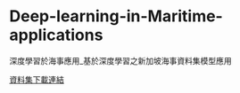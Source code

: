 # Deep-learning-in-Maritime-applications
深度學習於海事應用_基於深度學習之新加坡海事資料集模型應用

[資料集下載連結](https://nkusto365-my.sharepoint.com/:f:/g/personal/c110181103_office365_nkust_edu_tw/EjBdu-lgFYBOmtXpTpgGuUsBNA0WD5iMtEJBhjsFESu4Cg)
